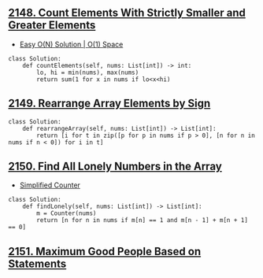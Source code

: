 ## [2148. Count Elements With Strictly Smaller and Greater Elements](https://leetcode.com/contest/weekly-contest-277/problems/count-elements-with-strictly-smaller-and-greater-elements)
- [Easy O(N) Solution | O(1) Space](https://leetcode.com/problems/count-elements-with-strictly-smaller-and-greater-elements/discuss/1711489/Python-Easy-O(N)-Solution)
```python3
class Solution:
    def countElements(self, nums: List[int]) -> int:
        lo, hi = min(nums), max(nums)
        return sum(1 for x in nums if lo<x<hi)
```

## [2149. Rearrange Array Elements by Sign](https://leetcode.com/contest/weekly-contest-277/problems/rearrange-array-elements-by-sign)
```python3
class Solution:
    def rearrangeArray(self, nums: List[int]) -> List[int]:
        return [i for t in zip([p for p in nums if p > 0], [n for n in nums if n < 0]) for i in t]
```

## [2150. Find All Lonely Numbers in the Array](https://leetcode.com/contest/weekly-contest-277/problems/find-all-lonely-numbers-in-the-array)
- [Simplified Counter](https://leetcode.com/problems/find-all-lonely-numbers-in-the-array/discuss/1711316/Counter)
```python3
class Solution:
    def findLonely(self, nums: List[int]) -> List[int]:
        m = Counter(nums)
        return [n for n in nums if m[n] == 1 and m[n - 1] + m[n + 1] == 0]
```

## [2151. Maximum Good People Based on Statements](https://leetcode.com/contest/weekly-contest-277/problems/maximum-good-people-based-on-statements)
